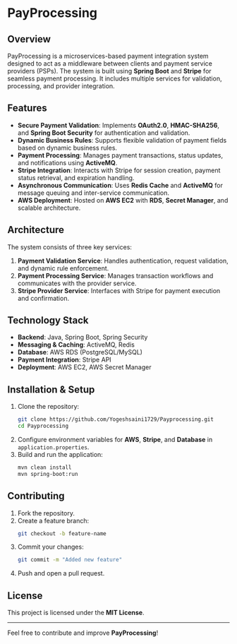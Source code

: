 # PayProcessing

## Overview
PayProcessing is a microservices-based payment integration system designed to act as a middleware between clients and payment service providers (PSPs). The system is built using **Spring Boot** and **Stripe** for seamless payment processing. It includes multiple services for validation, processing, and provider integration.

## Features
- **Secure Payment Validation**: Implements **OAuth2.0**, **HMAC-SHA256**, and **Spring Boot Security** for authentication and validation.
- **Dynamic Business Rules**: Supports flexible validation of payment fields based on dynamic business rules.
- **Payment Processing**: Manages payment transactions, status updates, and notifications using **ActiveMQ**.
- **Stripe Integration**: Interacts with Stripe for session creation, payment status retrieval, and expiration handling.
- **Asynchronous Communication**: Uses **Redis Cache** and **ActiveMQ** for message queuing and inter-service communication.
- **AWS Deployment**: Hosted on **AWS EC2** with **RDS**, **Secret Manager**, and scalable architecture.

## Architecture
The system consists of three key services:
1. **Payment Validation Service**: Handles authentication, request validation, and dynamic rule enforcement.
2. **Payment Processing Service**: Manages transaction workflows and communicates with the provider service.
3. **Stripe Provider Service**: Interfaces with Stripe for payment execution and confirmation.

## Technology Stack
- **Backend**: Java, Spring Boot, Spring Security
- **Messaging & Caching**: ActiveMQ, Redis
- **Database**: AWS RDS (PostgreSQL/MySQL)
- **Payment Integration**: Stripe API
- **Deployment**: AWS EC2, AWS Secret Manager

## Installation & Setup
1. Clone the repository:
   ```sh
   git clone https://github.com/Yogeshsaini1729/Payprocessing.git
   cd Payprocessing
   ```
2. Configure environment variables for **AWS**, **Stripe**, and **Database** in `application.properties`.
3. Build and run the application:
   ```sh
   mvn clean install
   mvn spring-boot:run
   ```



## Contributing
1. Fork the repository.
2. Create a feature branch:
   ```sh
   git checkout -b feature-name
   ```
3. Commit your changes:
   ```sh
   git commit -m "Added new feature"
   ```
4. Push and open a pull request.

## License
This project is licensed under the **MIT License**.

---
Feel free to contribute and improve **PayProcessing**!

